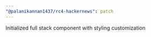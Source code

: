 ```yaml
---
"@palanikannan1437/rc4-hackernews": patch
---
```


Initialized full stack component with styling customization
